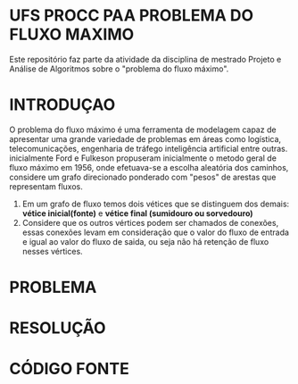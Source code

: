 # UFS PROCC PAA PROBLEMA DO FLUXO MAXIMO
Este repositório faz parte da atividade da disciplina de mestrado Projeto e Análise de Algoritmos sobre o "problema do fluxo máximo".

# INTRODUÇAO
O problema do fluxo máximo é uma ferramenta de modelagem capaz de apresentar uma grande variedade de problemas em áreas como logística, telecomunicações, engenharia de tráfego inteligência artificial entre outras. inicialmente Ford e Fulkeson propuseram inicialmente o metodo geral de fluxo máximo em 1956, onde efetuava-se a escolha aleatória dos caminhos, considere um grafo direcionado ponderado com "pesos" de arestas que representam fluxos.
1. Em um grafo de fluxo temos dois vétices que se distinguem dos demais: **vétice inicial(fonte)** e **vétice final (sumidouro ou sorvedouro)**
2. Considere que os outros vértices podem ser chamados de conexões, essas conexões levam em consideração que o valor do fluxo de entrada e igual ao valor do fluxo de saida, ou seja não há retenção de fluxo nesses vértices.

# PROBLEMA
# RESOLUÇÃO
# CÓDIGO FONTE


